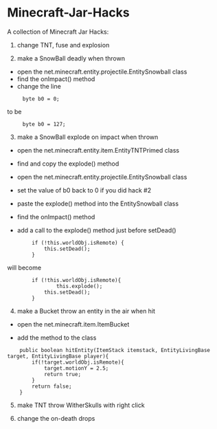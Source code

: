 Minecraft-Jar-Hacks
===================

A collection of Minecraft Jar Hacks:

1) change TNT, fuse and explosion



2) make a SnowBall deadly when thrown

- open the net.minecraft.entity.projectile.EntitySnowball class
- find the onImpact() method
- change the line 
```code
     byte b0 = 0;
```
   to be
```code
     byte b0 = 127;
```

3) make a SnowBall explode on impact when thrown

- open the net.minecraft.entity.item.EntityTNTPrimed class

- find and copy the explode() method

- open the net.minecraft.entity.projectile.EntitySnowball class

- set the value of b0 back to 0 if you did hack #2

- paste the explode() method into the EntitySnowball class

- find the onImpact() method

- add a call to the explode() method just before setDead()
```code
        if (!this.worldObj.isRemote) {
        	this.setDead();
        }
```
will become
```code
        if (!this.worldObj.isRemote){
                this.explode();
        	this.setDead();
        }
```

4) make a Bucket throw an entity in the air when hit 

- open the net.minecraft.item.ItemBucket 

- add the method to the class
```code
	public boolean hitEntity(ItemStack itemstack, EntityLivingBase target, EntityLivingBase player){
		if(!target.worldObj.isRemote){
			target.motionY = 2.5;
			return true;
		}
		return false;
	}
```

5) make TNT throw WitherSkulls with right click

6) change the on-death drops

